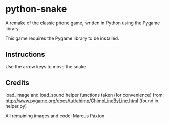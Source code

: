 # python-snake
A remake of the classic phone game, written in Python using the Pygame library.

This game requires the Pygame library to be installed.

## Instructions
Use the arrow keys to move the snake.

## Credits
load_image and load_sound helper functions taken (for convenience) from:
http://www.pygame.org/docs/tut/chimp/ChimpLineByLine.html (found in helper.py)

All remaining images and code: Marcus Paxton
